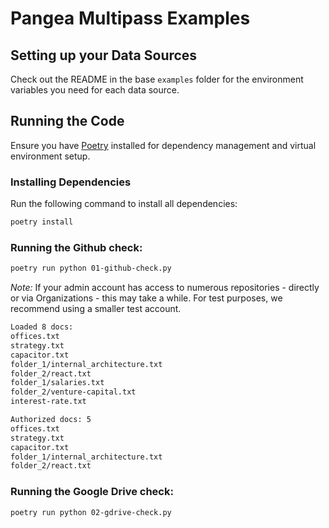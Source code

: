 # Pangea Multipass Examples

## Setting up your Data Sources

Check out the README in the base `examples` folder for the environment variables you need for each data source. 

## Running the Code

Ensure you have [Poetry](https://python-poetry.org/docs/#installation) installed for dependency management and virtual environment setup.

### Installing Dependencies

Run the following command to install all dependencies:

```bash
poetry install
```


### Running the Github check:

```bash
poetry run python 01-github-check.py
```

*Note:* If your admin account has access to numerous repositories - directly or via Organizations - this may take a while. For test purposes, we recommend using a smaller test account.

```bash
Loaded 8 docs:
offices.txt 
strategy.txt 
capacitor.txt 
folder_1/internal_architecture.txt 
folder_2/react.txt 
folder_1/salaries.txt 
folder_2/venture-capital.txt 
interest-rate.txt 

Authorized docs: 5
offices.txt 
strategy.txt 
capacitor.txt 
folder_1/internal_architecture.txt 
folder_2/react.txt
```

### Running the Google Drive check:

```bash
poetry run python 02-gdrive-check.py
```
